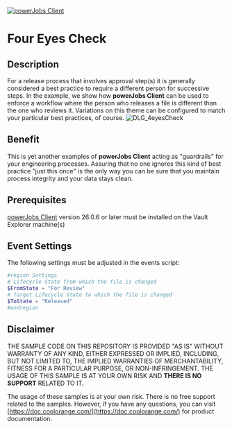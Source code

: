 [![powerJobs Client](https://img.shields.io/badge/powerJobs_Client-26.0.6-orange.svg)](https://www.coolorange.com/powerjobs)

# Four Eyes Check

## Description
For a release process that involves approval step(s) it is generally considered a best practice to require a different person for successive steps. In the example, we show how **powerJobs Client** can be used to enforce a workflow where the person who releases a file is different than the one who reviews it. Variations on this theme can be configured to match your particular best practices, of course. 
![DLG_4eyesCheck](https://user-images.githubusercontent.com/36193155/167151141-3294b521-d102-4358-a3b8-ca550b75a5b9.jpg)

## Benefit
This is yet another examples of **powerJobs Client** acting as "guardrails" for your engineering processes. Assuring that no one ignores this kind of best practice "just this once" is the only way you can be sure that you maintain process integrity and your data stays clean.
## Prerequisites
[powerJobs Client](https://www.coolorange.com/powerjobs) version 26.0.6 or later must be installed on the Vault Explorer machine(s)

## Event Settings
The following settings must be adjusted in the events script:

```powershell
#region Settings
# Lifecycle State from which the file is changed
$FromState = "For Review"
# Target Lifecycle State to which the file is changed
$ToState = "Released"
#endregion
```

## Disclaimer

THE SAMPLE CODE ON THIS REPOSITORY IS PROVIDED "AS IS" WITHOUT WARRANTY OF ANY KIND, EITHER EXPRESSED OR IMPLIED, INCLUDING, BUT NOT LIMITED TO, THE IMPLIED WARRANTIES OF MERCHANTABILITY, FITNESS FOR A PARTICULAR PURPOSE, OR NON-INFRINGEMENT.
THE USAGE OF THIS SAMPLE IS AT YOUR OWN RISK AND **THERE IS NO SUPPORT** RELATED TO IT.

The usage of these samples is at your own risk. There is no free support related to the samples. However, if you have any questions, you can visit [https://doc.coolorange.com/](https://doc.coolorange.com/) for product documentation.
